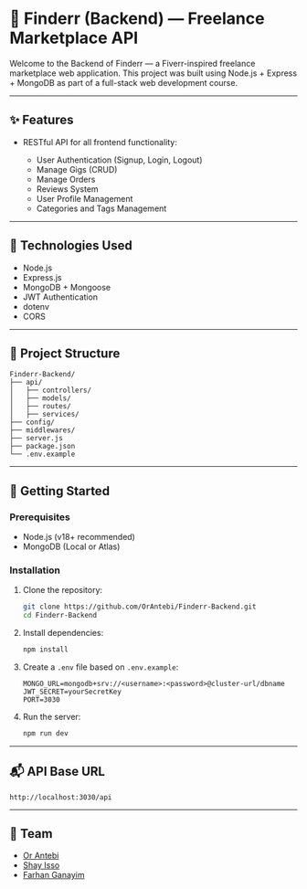 # 🌟 Finderr (Backend) — Freelance Marketplace API

Welcome to the Backend of Finderr — a Fiverr-inspired freelance marketplace web application.
This project was built using Node.js + Express + MongoDB as part of a full-stack web development course.

---

## ✨ Features

* RESTful API for all frontend functionality:

  * User Authentication (Signup, Login, Logout)
  * Manage Gigs (CRUD)
  * Manage Orders
  * Reviews System
  * User Profile Management
  * Categories and Tags Management

---

## 🚰 Technologies Used

* Node.js
* Express.js
* MongoDB + Mongoose
* JWT Authentication
* dotenv
* CORS

---

## 📁 Project Structure

```
Finderr-Backend/
├── api/
│   ├── controllers/
│   ├── models/
│   ├── routes/
│   ├── services/
├── config/
├── middlewares/
├── server.js
├── package.json
└── .env.example
```

---

## 🚀 Getting Started

### Prerequisites

* Node.js (v18+ recommended)
* MongoDB (Local or Atlas)

### Installation

1. Clone the repository:

   ```bash
   git clone https://github.com/OrAntebi/Finderr-Backend.git
   cd Finderr-Backend
   ```

2. Install dependencies:

   ```bash
   npm install
   ```

3. Create a `.env` file based on `.env.example`:

   ```env
   MONGO_URL=mongodb+srv://<username>:<password>@cluster-url/dbname
   JWT_SECRET=yourSecretKey
   PORT=3030
   ```

4. Run the server:

   ```bash
   npm run dev
   ```

---

## 📬 API Base URL

```
http://localhost:3030/api
```

---

## 👥 Team

* [Or Antebi](https://www.linkedin.com/in/orantebi/)
* [Shay Isso](https://www.linkedin.com/in/shayisso/)
* [Farhan Ganayim](https://www.linkedin.com/in/farhan-ganayim-4b1647173/)
